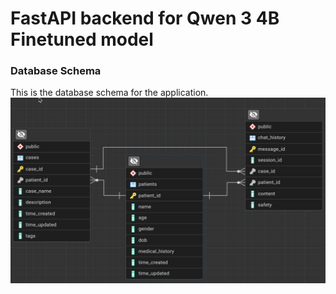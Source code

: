 # FastAPI backend for Qwen 3 4B Finetuned model

### Database Schema

This is the database schema for the application.
![](./assets/database.png)
